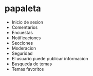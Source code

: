 # papaleta

- Inicio de sesion
- Comentarios
- Encuestas
- Notificaciones
- Secciones
- Moderacion
- Seguridad
- El usuario puede publicar informacion
- Busqueda de temas
- Temas favoritos
